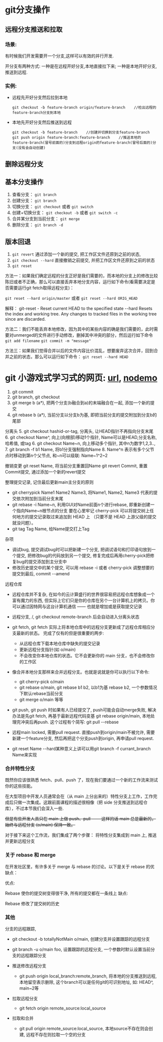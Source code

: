 # git分支操作

## 远程分支推送和拉取
### 场景: 
有时候我们开发需要开一个分支,这样可以有效的并行开发.

开分支有两种方式: 一种是在远程开好分支,本地直接拉下来;
一种是本地开好分支,推送到远程.

### 实例: 
- 远程先开好分支然后拉到本地
    ```
    git checkout -b feature-branch origin/feature-branch    //检出远程的feature-branch分支到本地
    ```
- 本地先开好分支然后推送到远程
    ```
    git checkout -b feature-branch    //创建并切换到分支feature-branch  
    git push origin feature-branch:feature-branch    //推送本地的feature-branch(冒号前面的)分支到远程origin的feature-branch(冒号后面的)分支(没有会自动创建)
    ```

## 删除远程分支


## 基本分支操作
1. 查看分支：	`git branch`
2. 创建分支：	`git branch`
3. 切换分支：	`git checkout` 或者 `git switch`
4. 创建+切换分支：	`git checkout -b` 或者 `git switch -c`
5. 合并某分支到当前分支：	`git merge`
6. 删除分支：	`git branch -d`

## 版本回退
1. `git revert` 通过添加一个新的提交, 把工作区文件还原到之前的状态,
2. `git checkout --hard` 直接撤销之前提交, 并把工作区文件还原到之前的状态 
3. `git reset`


方法一：如果我们确定远程的分支正好是我们需要的，而本地的分支上的修改比较陈旧或者不正确，那么可以直接丢弃本地分支内容，运行如下命令(看需要决定是否需要运行git fetch取得远程分支)：
  
  `git reset --hard origin/master` 或者 `git reset --hard ORIG_HEAD`

  解释：
  git-reset - Reset current HEAD to the specified state
  --hard Resets the index and working tree. Any changes to tracked files in the working tree since <commit> are discarded.

方法二：我们不能丢弃本地修改，因为其中的某些内容的确是我们需要的，此时需要对unmerged的文件进行手动修改，删掉其中冲突的部分，然后运行如下命令
  `git add filename`
  `git commit -m "message"`

方法三：如果我们觉得合并以后的文件内容比价混乱，想要废弃这次合并，回到合并之前的状态，那么可以运行如下命令：
  `git reset --hard HEAD`


# git 小游戏式学习式的网页: [url](https://learngitbranching.js.org/?demo=&locale=zh_CN), [nodemo](https://learngitbranching.js.org/?locale=zh_CN&NODEMO=)


1. git commit
2. git branch, git checkout <branch-name>
3. git merge b (a*), 把两个分支(b融合到a)的末端融合在一起, 添加一个新的提交
4. git rebase b (a*), 当前分支以分支b为基, 即把当前分支的提交附加到分支b的尾部

分离头
5. git checkout hashid-or-tag, 分离头, 让HEAD指针不再指向分支末尾
6. git checkout Name^, 向上(向根部)移动1个指针, Name可以是HEAD,分支名称, 哈希值, 或tag
6. git checkout Name~n, 向上移动多个指针, 其中n为数字1,2,3..,
7. git branch -f b1 Name, 将b1分支强制指向Name
8. Name^n 表示有多个父节点时移动到第n个父节点, 和~n可以级联: Name~1^2~2

撤销变更
git reset Name, 将当前分支重置回Name
git revert Commit, 重置Commit提交, 通过添加一个新的revert提交

整理提交记录, 记住最后更新main主分支的原则
- git cherrypick Name1 Name2 Name3, 将Name1, Name2, Name3 代表的提交依次附加到当前分支末尾
- git rebase -i Name~n, 利用GUI对Name前面n个进行rebase, 即重新创建一个指向Name~n根节点的分支
要在心里牢记 cherry-pick 可以将提交树上任何地方的提交记录取过来追加到 HEAD 上
（只要不是 HEAD 上游父级的提交就没问题）。
- git tag Tag Name, 给Name提交打上Tag

杂项
- 调试bug, 提交调试bug时可以把新建一个分支, 把调试语句和打印语句放到一个提交, 把修改bug的代码放到另一个提交, 
修复完成后再用cherry-pick把修复bug的提交添加到主分支中
- 修改历史提交中的某个提交, 可以用 rebase -i 或者 cherry-pick 调整想要的提交到最后, commit --amend

远程仓库
- 远程仓库并不复杂, 在如今的云计算盛行的世界很容易把远程仓库想象成一个富有魔力的东西, 
但实际上它们只是你的仓库在另个一台计算机上的拷贝。你可以通过因特网与这台计算机通信 
—— 也就是增加或是获取提交记录
- 远程分支, <remote-name>/<branch-name>, git checkout remote-branch 后会自动进入分离头状态
- git fetch, git fetch 实际上将本地仓库中的远程分支更新成了远程仓库相应分支最新的状态。
完成了仅有的但是很重要的两步:
  - 从远程仓库下载本地仓库中缺失的提交记录
  - 更新远程分支指针(如 o/main)
  - 不会改变你本地仓库的状态。它不会更新你的 main 分支，也不会修改你的工作区
- 像合并本地分支那样来合并远程分支。也就是说就是你可以执行以下命令:
  - git cherry-pick o/main
  - git rebase o/main, git rebase b1 b2, 以b1为基 rebase b2, 一个参数情况下默认rebase当前分支
  - git merge o/main 等等

- git push, git push 时如果有人已经提交了, push可能会自动merge失败, 解决办法是先git fetch,
再基于最新远程代码变基 git rebase origin/main, 本地处理完冲突后再push. 
这个过程有个简写: git pull --rebase
- 远程main locked, 需要pull request. 直接push到origin/main不被允许, 需要新建一个feature分支,
然后再把这个分支push到origin, 再申请pull request.
- git reset Name --hard某种意义上讲可以用git branch -f currant_branch Name来实现


### 合并特性分支
既然你应该很熟悉 fetch、pull、push 了，现在我们要通过一个新的工作流来测试你的这些技能。

在大型项目中开发人员通常会在（从 main 上分出来的）特性分支上工作，工作完成后只做一次集成。这跟前面课程的描述很相像（把 side 分支推送到远程仓库），不过本节我们会深入一些.

~~但是有些开发人员只在 main 上做 push、pull —— 这样的话 main 总是最新的，始终与远程分支 (o/main) 保持一致。~~

对于接下来这个工作流，我们集成了两个步骤：
将特性分支集成到 main 上, 推送并更新远程分支

### 关于 rebase 和 merge
在开发社区里，有许多关于 merge 与 rebase 的讨论。以下是关于 rebase 的优缺点：

优点:

Rebase 使你的提交树变得很干净, 所有的提交都在一条线上
缺点:

Rebase 修改了提交树的历史


### 其他
分支的远程跟踪, 
- git checkout -b totallyNotMain o/main, 创建分支并设置跟踪的远程分支
- git branch -u o/main foo, 设置跟踪的远程分支, 一个参数时默认设置当前分支的远程跟踪分支

- 推送修改远程分支
  - git push origin local_branch:remote_branch, 将本地的分支推送到远程, 本地留空表示删除, 
  这个branch可以是任何git的可识别地址, 如: HEAD^, main~2等
- 拉取远程分支
  - git fetch origin remote_source:local_source
- 拉取和合并 
  - git pull origin remote_source:local_source, 
  本地source不存在则会创建, 远程不存在则拉取一个空的分支

